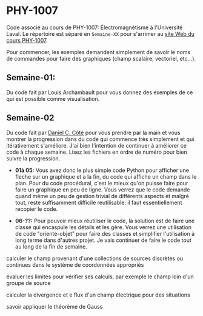 # PHY-1007
Code associé au cours de PHY-1007: Électromagnétisme à l'Université Laval. Le répertoire est séparé en `Semaine-XX` pour s'arrimer au [site Web du cours PHY-1007](https://sitescours.monportail.ulaval.ca/ena/site/accueil?idSite=174289&idPage=4617116).

Pour commencer, les exemples demandent simplement de savoir le noms de commandes pour faire des graphiques (champ scalaire, vectoriel, etc...).

## Semaine-01: 

Du code fait par Louis Archambault pour vous donnez des exemples de ce qui est possible comme visualisation.

## Semaine-02

Du code fait par [Daniel C. Côté](https://github.com/dccote) pour vous prendre par la main et vous montrer la progression dans du code qui commence très simplement et qui itérativement s'améliore. J'ai bien l'intention de continuer à améliorer ce code à chaque semaine.  Lisez les fichiers en ordre de numéro pour bien suivre la progression.

* **01à 05:** Vous avez donc le plus simple code Python pour afficher une fleche sur un graphique et a la fin, du code qui affiche un champ dans le plan. Pour du code procédural, c'est le mieux qu'on puisse faire pour faire un graphique en peu de ligne. Vous verrez que le code demande quand même un peu de gestion trivial de différents aspects et malgré tout, reste suffisamment difficile reutilisable: il faut essentiellement recopier le code.

* **06-??:** Pour pouvoir mieux réutiliser le code, la solution est de faire une classe qui encaspule les détails et les gère. Vous verrez une utilisation de code "orienté-objet" pour faire des classes et simplifier l'utilisation à long terme dans d'autres projet. Je vais continuer de faire le code tout au long de la fin de semaine.


calculer le champ provenant d'une collections de sources discrètes ou continues dans le système de coordonnées appropriés 

évaluer les limites pour vérifier ses calculs, par exemple le champ loin d'un groupe de source

calculer la divergence et e flux d'un champ électrique pour des situations

savoir appliquer le théorème de Gauss 
